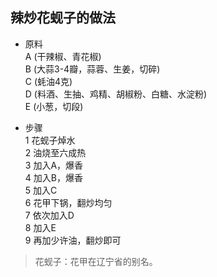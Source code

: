 ## 辣炒花蚬子的做法
- 原料  
A (干辣椒、青花椒)  
B (大蒜3-4瓣，蒜蓉、生姜，切碎)  
C (蚝油4克)  
D (料酒、生抽、鸡精、胡椒粉、白糖、水淀粉)  
E (小葱，切段)  

- 步骤  
1 花蚬子焯水  
2 油烧至六成热  
3 加入A，爆香  
4 加入B，爆香  
5 加入C  
6 花甲下锅，翻炒均匀  
7 依次加入D  
8 加入E  
9 再加少许油，翻炒即可


> 花蚬子：花甲在辽宁省的别名。